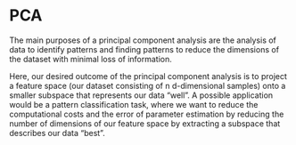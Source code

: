 # PCA
The main purposes of a principal component analysis are the analysis of data to identify patterns and finding patterns to reduce the dimensions of the dataset with minimal loss of information.

Here, our desired outcome of the principal component analysis is to project a feature space (our dataset consisting of n
d-dimensional samples) onto a smaller subspace that represents our data “well”. A possible application would be a pattern classification task, where we want to reduce the computational costs and the error of parameter estimation by reducing the number of dimensions of our feature space by extracting a subspace that describes our data “best”.
